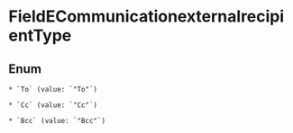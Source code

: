 
# FieldECommunicationexternalrecipientType

## Enum


    * `To` (value: `"To"`)

    * `Cc` (value: `"Cc"`)

    * `Bcc` (value: `"Bcc"`)



